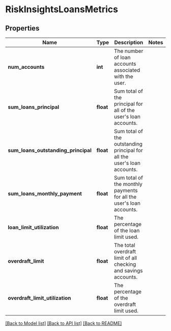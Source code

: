 # RiskInsightsLoansMetrics

## Properties
Name | Type | Description | Notes
------------ | ------------- | ------------- | -------------
**num_accounts** | **int** | The number of loan accounts associated with the user. | 
**sum_loans_principal** | **float** | Sum total of the principal for all of the user&#x27;s loan accounts. | 
**sum_loans_outstanding_principal** | **float** | Sum total of the outstanding principal for all the user&#x27;s loan accounts. | 
**sum_loans_monthly_payment** | **float** | Sum total of the monthly payments for all the user&#x27;s loan accounts. | 
**loan_limit_utilization** | **float** | The percentage of the loan limit used. | 
**overdraft_limit** | **float** | The total overdraft limit of all checking and savings accounts. | 
**overdraft_limit_utilization** | **float** | The percentage of the overdraft limit used. | 

[[Back to Model list]](../../README.md#documentation-for-models) [[Back to API list]](../../README.md#documentation-for-api-endpoints) [[Back to README]](../../README.md)


